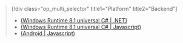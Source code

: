 > [!div class="op_multi_selector" title1="Platform" title2="Backend"]
> * [(Windows Runtime 8.1 universal C# | .NET)](../articles/mobile-services/mobile-services-dotnet-backend-windows-universal-dotnet-upload-data-blob-storage.md)
> * [(Windows Runtime 8.1 universal C# | Javascript)](../articles/mobile-services/mobile-services-javascript-backend-windows-universal-dotnet-upload-data-blob-storage.md)
> * [(Android | Javascript)](../articles/mobile-services/mobile-services-android-upload-data-blob-storage.md)
> 
> 

<!---HONumber=Oct15_HO3-->